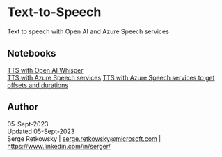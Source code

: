# Text-to-Speech
Text to speech with Open AI and Azure Speech services

## Notebooks

<a href="https://github.com/retkowsky/Text-to-speech-with-Open-AI-and-Azure-Speech-services/blob/main/Speech%20to%20Text%20with%20Azure%20Speech%20services.ipynb"> TTS with Open AI Whisper</a><br>
<a href="https://github.com/retkowsky/Text-to-speech-with-Open-AI-and-Azure-Speech-services/blob/main/Speech%20to%20Text%20with%20Open%20AI%20Whisper.ipynb"> TTS with Azure Speech services</a>
<a href="https://github.com/retkowsky/Text-to-speech-with-Open-AI-and-Azure-Speech-services/blob/main/Azure%20Speech%20to%20text%20with%20duration%20and%20offsets.ipynb"> TTS with Azure Speech services to get offsets and durations</a>

## Author
05-Sept-2023<br>
Updated 05-Sept-2023<br>
Serge Retkowsky | serge.retkowsky@microsoft.com | https://www.linkedin.com/in/serger/
